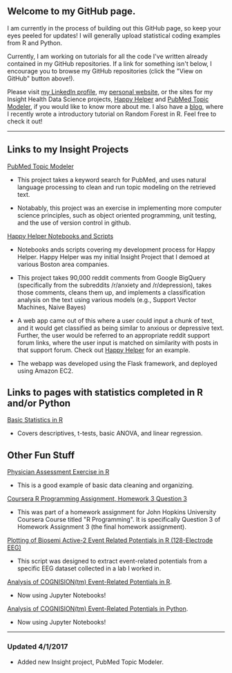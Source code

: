 ## **Welcome to my GitHub page.**

I am currently in the process of building out this GitHub page, so keep your eyes peeled for updates! I will generally upload statistical coding examples from R and Python.

Currently, I am working on tutorials for all the code I've written already contained in my GitHub repositories. If a link for something isn't below, I encourage you to browse my GitHub repositories (click the "View on GitHub" button above!).

Please visit [my LinkedIn profile](https://www.linkedin.com/in/michelle-tat-175542117), my [personal website](www.michelletat.com), or the sites for my Insight Health Data Science projects, [Happy Helper](www.happyhelper.site) and [PubMed Topic Modeler](https://github.com/mjtat/PubMed-Topic-Modeler), if you would like to know more about me. I also have a [blog](https://medium.com/towards-data-science/seeing-the-random-forest-from-the-decision-trees-an-intuitive-explanation-of-random-forest-beaa2d6a0d80), where I recently wrote a introductory tutorial on Random Forest in R. Feel free to check it out!


***
## **Links to my Insight Projects** 

[PubMed Topic Modeler](https://github.com/mjtat/PubMed-Topic-Modeler)
* This project takes a keyword search for PubMed, and uses natural language processing to clean and run topic modeling on the retrieved text.

* Notabably, this project was an exercise in implementing more computer science principles, such as object oriented programming, unit testing, and the use of version control in github.

[Happy Helper Notebooks and Scripts](https://github.com/mjtat/Happy-Helper)
* Notebooks ands scripts covering my development process for Happy Helper. Happy Helper was my initial Insight Project that I demoed at various Boston area companies.

* This project takes 90,000 reddit comments from Google BigQuery (specifically from the subreddits /r/anxiety and /r/depression), takes those comments, cleans them up, and implements a classification analysis on the text using various models (e.g., Support Vector Machines, Naive Bayes)

* A web app came out of this where a user could input a chunk of text, and it would get classified as being similar to anxious or depressive text. Further, the user would be referred to an appropriate reddit support forum links, where the user input is matched on similarity with posts in that support forum. Check out [Happy Helper](www.happyhelper.site) for an example.

* The webapp was developed using the Flask framework, and deployed using Amazon EC2.

## **Links to pages with statistics completed in R and/or Python**

[Basic Statistics in R](https://github.com/mjtat/Basic-Statistics-in-R-Tutorial)
* Covers descriptives, t-tests, basic ANOVA, and linear regression.


## **Other Fun Stuff**
[Physician Assessment Exercise in R](https://mjtat.github.io/Physician-Assessment-Exercise-in-R/)
* This is a good example of basic data cleaning and organizing.

[Coursera R Programming Assignment, Homework 3 Question 3]( https://mjtat.github.io/Coursera-Programming-Assignment-Homework-3-Question-3/)

* This was part of a homework assignment for John Hopkins University Coursera Course titled "R Programming". It is specifically Question 3 of Homework Assignment 3 (the final homework assignment).

[Plotting of Biosemi Active-2 Event Related Potentials in R (128-Electrode EEG)](https://github.com/mjtat/Plotting-Event-Related-Potentials-using-Biosemi-Active-2-128-Electrode-System-Data)

* This script was designed to extract event-related potentials from a specific EEG dataset collected in a lab I worked in.

[Analysis of COGNISION(tm) Event-Related Potentials in R](https://github.com/mjtat/Plotting-event-related-potentials-in-R). 

* Now using Jupyter Notebooks!

[Analysis of COGNISION(tm) Event-Related Potentials in Python](https://github.com/mjtat/Plotting-Event-Related-Potentials-in-Python). 

* Now using Jupyter Notebooks!

***
### Updated 4/1/2017
* Added new Insight project, PubMed Topic Modeler.
